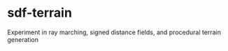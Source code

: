 # sdf-terrain
Experiment in ray marching, signed distance fields, and procedural terrain generation
